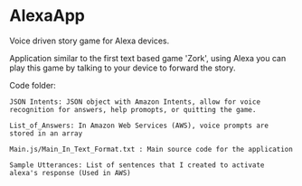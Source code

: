 # AlexaApp
Voice driven story game for Alexa devices.


Application similar to the first text based game 'Zork', using Alexa you can play this game by talking to your device to forward the story.

Code folder:

	JSON Intents: JSON object with Amazon Intents, allow for voice recognition for answers, help promopts, or quitting the game.
	
	List_of_Answers: In Amazon Web Services (AWS), voice prompts are stored in an array
	
	Main.js/Main_In_Text_Format.txt : Main source code for the application
	
	Sample Utterances: List of sentences that I created to activate alexa's response (Used in AWS)

	
	
	
